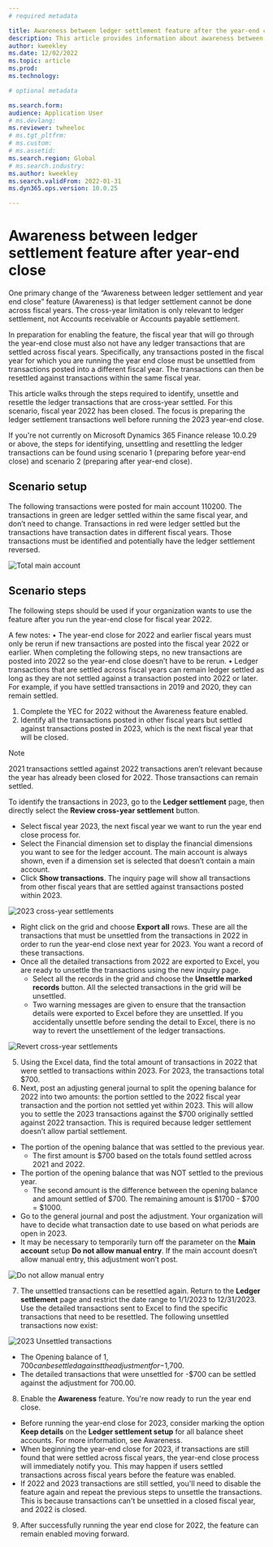 ```yaml
---
# required metadata

title: Awareness between ledger settlement feature after the year-end close
description: This article provides information about awareness between ledger settlements feature after the General ledger year-end close.
author: kweekley
ms.date: 12/02/2022
ms.topic: article
ms.prod: 
ms.technology: 

# optional metadata

ms.search.form:  
audience: Application User
# ms.devlang: 
ms.reviewer: twheeloc
# ms.tgt_pltfrm: 
# ms.custom:
# ms.assetid:
ms.search.region: Global
# ms.search.industry: 
ms.author: kweekley
ms.search.validFrom: 2022-01-31
ms.dyn365.ops.version: 10.0.25

---
```

# Awareness between ledger settlement feature after year-end close

One primary change of the “Awareness between ledger settlement and year end close” feature (Awareness) is that ledger settlement cannot be done across fiscal years. The cross-year limitation is only relevant to ledger settlement, not Accounts receivable or Accounts payable settlement. 

In preparation for enabling the feature, the fiscal year that will go through the year-end close must also not have any ledger transactions that are settled across fiscal years. Specifically, any transactions posted in the fiscal year for which you are running the year end close must be unsettled from transactions posted into a different fiscal year. The transactions can then be resettled against transactions within the same fiscal year. 

This article walks through the steps required to identify, unsettle and resettle the ledger transactions that are cross-year settled. For this scenario, fiscal year 2022 has been closed. The focus is preparing the ledger settlement transactions well before running the 2023 year-end close. 

If you're not currently on Microsoft Dynamics 365 Finance release 10.0.29 or above, the steps for identifying, unsettling and resettling the ledger transactions can be found using scenario 1 (preparing before year-end close) and scenario 2 (preparing after year-end close). 

## Scenario setup
The following transactions were posted for main account 110200. The transactions in green are ledger settled within the same fiscal year, and don’t need to change. Transactions in red were ledger settled but the transactions have transaction dates in different fiscal years. Those transactions must be identified and potentially have the ledger settlement reversed. 

![Total main account](./media/excel.png)

## Scenario steps
The following steps should be used if your organization wants to use the feature after you run the year-end close for fiscal year 2022. 

A few notes:
•	The year-end close for 2022 and earlier fiscal years must only be rerun if new transactions are posted into the fiscal year 2022 or earlier. When completing the following steps, no new transactions are posted into 2022 so the year-end close doesn’t have to be rerun.
•	Ledger transactions that are settled across fiscal years can remain ledger settled as long as they are not settled against a transaction posted into 2022 or later.  For example, if you have settled transactions in 2019 and 2020, they can remain settled.

1.	Complete the YEC for 2022 without the Awareness feature enabled. 
2.	Identify all the transactions posted in other fiscal years but settled against transactions posted in 2023, which is the next fiscal year that will be closed. 

>[!Note] 
> 2021 transactions settled against 2022 transactions aren’t relevant because the year has already been closed for 2022. Those transactions can remain settled. 

To identify the transactions in 2023, go to the **Ledger settlement** page, then directly select the **Review cross-year settlement** button. 
-   Select fiscal year 2023, the next fiscal year we want to run the year end close process for.
-   Select the Financial dimension set to display the financial dimensions you want to see for the ledger account. The main account is always shown, even if a dimension set is selected that doesn’t contain a main account. 
-   Click **Show transactions**. The inquiry page will show all transactions from other fiscal years that are settled against transactions posted within 2023.  

![2023 cross-year settlements](./media/2023-cross-settlement.png)

-   Right click on the grid and choose **Export all** rows. These are all the transactions that must be unsettled from the transactions in 2022 in order to run the year-end close next year for 2023. You want a record of these transactions.  
-   Once all the detailed transactions from 2022 are exported to Excel, you are ready to unsettle the transactions using the new inquiry page. 
    -   Select all the records in the grid and choose the **Unsettle marked records** button. All the selected transactions in the grid will be unsettled.
    -   Two warning messages are given to ensure that the transaction details were exported to Excel before they are unsettled. If you accidentally unsettle before sending the detail to Excel, there is no way to revert the unsettlement of the ledger transactions. 

![Revert cross-year settlements](./media/revert-settlement.png)

5.	Using the Excel data, find the total amount of transactions in 2022 that were settled to transactions within 2023. For 2023, the transactions total $700. 
6.	Next, post an adjusting general journal to split the opening balance for 2022 into two amounts: the portion settled to the 2022 fiscal year transaction and the portion not settled yet within 2023. This will allow you to settle the 2023 transactions against the $700 originally settled against 2022 transaction. This is required because ledger settlement doesn’t allow partial settlement. 
-   The portion of the opening balance that was settled to the previous year.
    -   The first amount is $700 based on the totals found settled across 2021 and 2022.
-   The portion of the opening balance that was NOT settled to the previous year. 
    -   The second amount is the difference between the opening balance and amount settled of $700. The remaining amount is $1700 - $700 = $1000.  
-   Go to the general journal and post the adjustment. Your organization will have to decide what transaction date to use based on what periods are open in 2023.
-   It may be necessary to temporarily turn off the parameter on the **Main account** setup **Do not allow manual entry**.  If the main account doesn’t allow manual entry, this adjustment won’t post. 

![Do not allow manual entry](./media/no-manual4.png)

7.	The unsettled transactions can be resettled again. Return to the **Ledger settlement** page and restrict the date range to 1/1/2023 to 12/31/2023. Use the detailed transactions sent to Excel to find the specific transactions that need to be resettled. The following unsettled transactions now exist:

![2023 Unsettled transactions](./media/2023-unsettled5.png)

-   The Opening balance of $1,700 can be settled against the adjustment for -$1,700. 
-   The detailed transactions that were unsettled for -$700 can be settled against the adjustment for 700.00.  
8.	Enable the **Awareness** feature. You're now ready to run the year end close. 
-   Before running the year-end close for 2023, consider marking the option **Keep details** on the **Ledger settlement setup** for all balance sheet accounts. For more information, see Awareness.   
-   When beginning the year-end close for 2023, if transactions are still found that were settled across fiscal years, the year-end close process will immediately notify you. This may happen if users settled transactions across fiscal years before the feature was enabled.
-   If 2022 and 2023 transactions are still settled, you'll need to disable the feature again and repeat the previous steps to unsettle the transactions. This is because transactions can't be unsettled in a closed fiscal year, and 2022 is closed. 
9.	After successfully running the year end close for 2022, the feature can remain enabled moving forward. 






